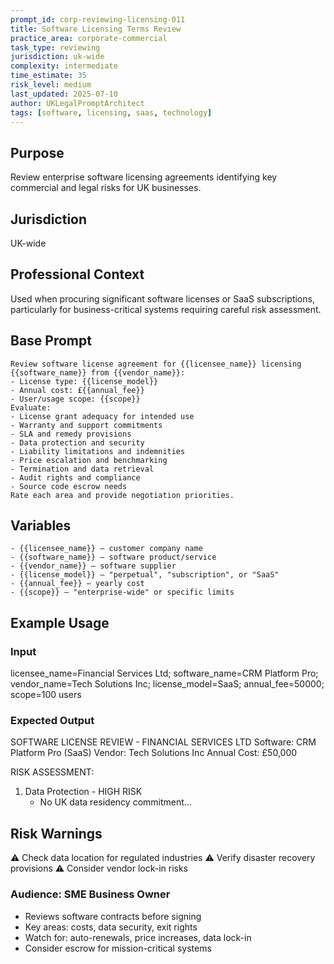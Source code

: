 ```yaml
---
prompt_id: corp-reviewing-licensing-011
title: Software Licensing Terms Review
practice_area: corporate-commercial
task_type: reviewing
jurisdiction: uk-wide
complexity: intermediate
time_estimate: 35
risk_level: medium
last_updated: 2025-07-10
author: UKLegalPromptArchitect
tags: [software, licensing, saas, technology]
---
```


## Purpose
Review enterprise software licensing agreements identifying key commercial and legal risks for UK businesses.

## Jurisdiction
UK-wide

## Professional Context
Used when procuring significant software licenses or SaaS subscriptions, particularly for business-critical systems requiring careful risk assessment.

## Base Prompt
```text
Review software license agreement for {{licensee_name}} licensing {{software_name}} from {{vendor_name}}:
- License type: {{license_model}}
- Annual cost: £{{annual_fee}}
- User/usage scope: {{scope}}
Evaluate:
- License grant adequacy for intended use
- Warranty and support commitments
- SLA and remedy provisions
- Data protection and security
- Liability limitations and indemnities
- Price escalation and benchmarking
- Termination and data retrieval
- Audit rights and compliance
- Source code escrow needs
Rate each area and provide negotiation priorities.
```

## Variables
```text
- {{licensee_name}} – customer company name
- {{software_name}} – software product/service
- {{vendor_name}} – software supplier
- {{license_model}} – "perpetual", "subscription", or "SaaS"
- {{annual_fee}} – yearly cost
- {{scope}} – "enterprise-wide" or specific limits
```

## Example Usage
### Input
licensee_name=Financial Services Ltd; software_name=CRM Platform Pro; vendor_name=Tech Solutions Inc; license_model=SaaS; annual_fee=50000; scope=100 users

### Expected Output
SOFTWARE LICENSE REVIEW - FINANCIAL SERVICES LTD
Software: CRM Platform Pro (SaaS)
Vendor: Tech Solutions Inc
Annual Cost: £50,000

RISK ASSESSMENT:
1. Data Protection - HIGH RISK
   - No UK data residency commitment...

## Risk Warnings
⚠️ Check data location for regulated industries
⚠️ Verify disaster recovery provisions
⚠️ Consider vendor lock-in risks

### Audience: SME Business Owner
- Reviews software contracts before signing
- Key areas: costs, data security, exit rights
- Watch for: auto-renewals, price increases, data lock-in
- Consider escrow for mission-critical systems
